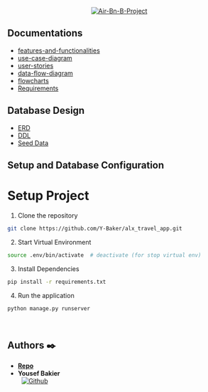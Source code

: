 <p align="center">
  <a href='https://postimages.org/' target='_blank'><img src='https://i.postimg.cc/L8NrVRGV/Air-Bn-B-Project.png' border='0' alt='Air-Bn-B-Project'/></a>
</p>

## Documentations

* [features-and-functionalities](https://github.com/Y-Baker/alx-airbnb-project-documentation/blob/main/features-and-functionalities/Core-Features.png)
* [use-case-diagram](https://github.com/Y-Baker/alx-airbnb-project-documentation/blob/main/use-case-diagram/Use-Case.png)
* [user-stories](https://github.com/Y-Baker/alx-airbnb-project-documentation/blob/main/user-stories/README.md)
* [data-flow-diagram](https://github.com/Y-Baker/alx-airbnb-project-documentation/blob/main/data-flow-diagram/data-flow.png)
* [flowcharts](https://github.com/Y-Baker/alx-airbnb-project-documentation/blob/main/flowcharts/data-flow-diagram.png)
* [Requirements](https://github.com/Y-Baker/alx-airbnb-project-documentation/blob/main/requirements.md)

## Database Design

* [ERD](https://github.com/Y-Baker/alx-airbnb-database/blob/main/ERD/AirBnB%20ER.png)
* [DDL](https://github.com/Y-Baker/alx-airbnb-database/blob/main/database-script-0x01/README.md)
* [Seed Data](https://github.com/Y-Baker/alx-airbnb-database/blob/main/database-script-0x02/seed.sql)

## Setup and Database Configuration


# Setup Project
1. Clone the repository
```bash
git clone https://github.com/Y-Baker/alx_travel_app.git
```

2. Start Virtual Environment
```bash
source .env/bin/activate  # deactivate (for stop virtual env)
```

3. Install Dependencies
```bash
pip install -r requirements.txt
```

4. Run the application
```bash
python manage.py runserver
```

<br />

## Authors :black_nib:
* [__Repo__](https://github.com/Y-Baker/alx_travel_app)
* __Yousef Bakier__ &nbsp;&nbsp;&nbsp;&nbsp;&nbsp;&nbsp; <br />
 &nbsp;&nbsp;[<img height="" src="https://img.shields.io/static/v1?label=&message=GitHub&color=181717&logo=GitHub&logoColor=f2f2f2&labelColor=2F333A" alt="Github">](https://github.com/Y-Baker)

